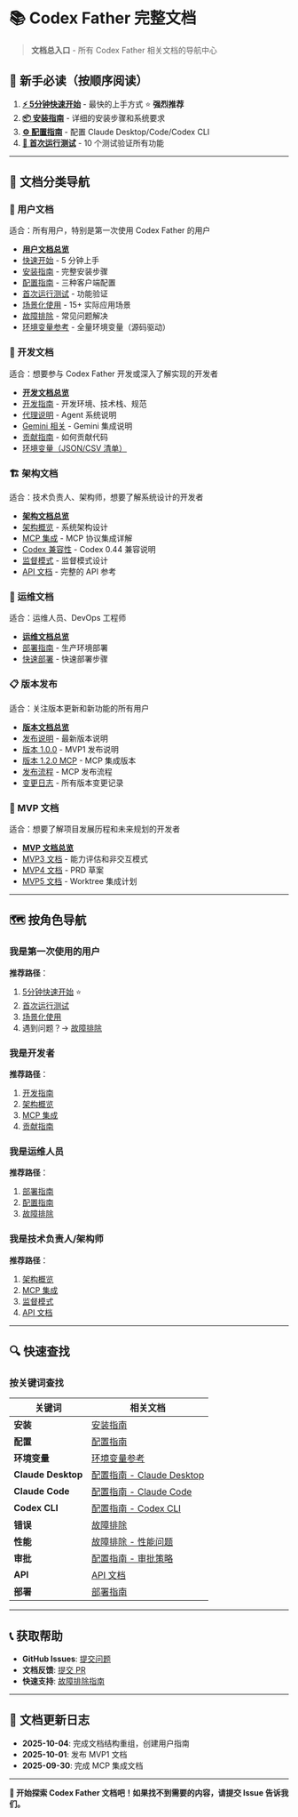 # 📚 Codex Father 完整文档

> **文档总入口** - 所有 Codex Father 相关文档的导航中心

## 🚀 新手必读（按顺序阅读）

1. **[⚡ 5分钟快速开始](user/quick-start.md)** - 最快的上手方式 ⭐ **强烈推荐**
2. **[📦 安装指南](user/installation.md)** - 详细的安装步骤和系统要求
3. **[⚙️ 配置指南](user/configuration.md)** - 配置 Claude Desktop/Code/Codex CLI
4. **[🚀 首次运行测试](user/first-run.md)** - 10 个测试验证所有功能

---

## 📖 文档分类导航

### 👤 用户文档

适合：所有用户，特别是第一次使用 Codex Father 的用户

- **[用户文档总览](user/README.md)**
- [快速开始](user/quick-start.md) - 5 分钟上手
- [安装指南](user/installation.md) - 完整安装步骤
- [配置指南](user/configuration.md) - 三种客户端配置
- [首次运行测试](user/first-run.md) - 功能验证
- [场景化使用](user/use-cases/README.md) - 15+ 实际应用场景
- [故障排除](user/troubleshooting.md) - 常见问题解决
- [环境变量参考](../docs/environment-variables-reference.md) - 全量环境变量（源码驱动）

### 🔧 开发文档

适合：想要参与 Codex Father 开发或深入了解实现的开发者

- **[开发文档总览](developer/README.md)**
- [开发指南](developer/DEVELOPMENT.md) - 开发环境、技术栈、规范
- [代理说明](developer/AGENTS.md) - Agent 系统说明
- [Gemini 相关](developer/GEMINI.md) - Gemini 集成说明
- [贡献指南](developer/contributing.md) - 如何贡献代码
- [环境变量（JSON/CSV 清单）](environment-variables-reference.md#机器可读导出)

### 🏗️ 架构文档

适合：技术负责人、架构师，想要了解系统设计的开发者

- **[架构文档总览](architecture/README.md)**
- [架构概览](architecture/overview.md) - 系统架构设计
- [MCP 集成](architecture/mcp-integration.md) - MCP 协议集成详解
- [Codex 兼容性](architecture/codex-0.44-compatibility.md) - Codex 0.44 兼容说明
- [监督模式](architecture/supervision-patterns.md) - 监督模式设计
- [API 文档](architecture/api/) - 完整的 API 参考

### 🚀 运维文档

适合：运维人员、DevOps 工程师

- **[运维文档总览](operations/README.md)**
- [部署指南](operations/DEPLOY.md) - 生产环境部署
- [快速部署](operations/QUICK_DEPLOY.md) - 快速部署步骤

### 📋 版本发布

适合：关注版本更新和新功能的所有用户

- **[版本文档总览](releases/README.md)**
- [发布说明](releases/RELEASE_NOTES.md) - 最新版本说明
- [版本 1.0.0](releases/VERSION_1.0.0.md) - MVP1 发布说明
- [版本 1.2.0 MCP](releases/VERSION_MCP_1.2.0.md) - MCP 集成版本
- [发布流程](releases/RELEASE_FLOW_MCP.md) - MCP 发布流程
- [变更日志](../CHANGELOG.md) - 所有版本变更记录

### 🎯 MVP 文档

适合：想要了解项目发展历程和未来规划的开发者

- **[MVP 文档总览](mvp/README.md)**
- [MVP3 文档](mvp/mvp3/) - 能力评估和非交互模式
- [MVP4 文档](mvp/mvp4/) - PRD 草案
- [MVP5 文档](mvp/mvp5/) - Worktree 集成计划

---

## 🗺️ 按角色导航

### 我是第一次使用的用户

**推荐路径**：

1. [5分钟快速开始](user/quick-start.md) ⭐
2. [首次运行测试](user/first-run.md)
3. [场景化使用](user/use-cases/README.md)
4. 遇到问题？→ [故障排除](user/troubleshooting.md)

### 我是开发者

**推荐路径**：

1. [开发指南](developer/DEVELOPMENT.md)
2. [架构概览](architecture/overview.md)
3. [MCP 集成](architecture/mcp-integration.md)
4. [贡献指南](developer/contributing.md)

### 我是运维人员

**推荐路径**：

1. [部署指南](operations/DEPLOY.md)
2. [配置指南](user/configuration.md#高级配置)
3. [故障排除](user/troubleshooting.md)

### 我是技术负责人/架构师

**推荐路径**：

1. [架构概览](architecture/overview.md)
2. [MCP 集成](architecture/mcp-integration.md)
3. [监督模式](architecture/supervision-patterns.md)
4. [API 文档](architecture/api/)

---

## 🔍 快速查找

### 按关键词查找

| 关键词             | 相关文档                                                               |
| ------------------ | ---------------------------------------------------------------------- |
| **安装**           | [安装指南](user/installation.md)                                       |
| **配置**           | [配置指南](user/configuration.md)                                      |
| **环境变量**       | [环境变量参考](environment-variables-reference.md)                     |
| **Claude Desktop** | [配置指南 - Claude Desktop](user/configuration.md#配置-claude-desktop) |
| **Claude Code**    | [配置指南 - Claude Code](user/configuration.md#配置-claude-code)       |
| **Codex CLI**      | [配置指南 - Codex CLI](user/configuration.md#配置-codex-cli-rmcp)      |
| **错误**           | [故障排除](user/troubleshooting.md)                                    |
| **性能**           | [故障排除 - 性能问题](user/troubleshooting.md#性能问题)                |
| **审批**           | [配置指南 - 审批策略](user/configuration.md#审批策略配置)              |
| **API**            | [API 文档](architecture/api/)                                          |
| **部署**           | [部署指南](operations/DEPLOY.md)                                       |

---

## 📞 获取帮助

- **GitHub Issues**:
  [提交问题](https://github.com/yuanyuanyuan/codex-father/issues)
- **文档反馈**: [提交 PR](https://github.com/yuanyuanyuan/codex-father/pulls)
- **快速支持**: [故障排除指南](user/troubleshooting.md)

---

## 📌 文档更新日志

- **2025-10-04**: 完成文档结构重组，创建用户指南
- **2025-10-01**: 发布 MVP1 文档
- **2025-09-30**: 完成 MCP 集成文档

---

**🎉 开始探索 Codex
Father 文档吧！如果找不到需要的内容，请提交 Issue 告诉我们。**

